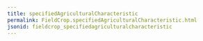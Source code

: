 ```yaml
---
title: specifiedAgriculturalCharacteristic
permalink: FieldCrop.specifiedAgriculturalCharacteristic.html
jsonid: fieldcrop_specifiedagriculturalcharacteristic
---
```


